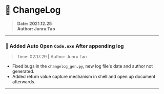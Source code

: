 # :hammer: ChangeLog
> __Date: 2021.12.25__ </br>
> __Author: Junru Tao__ </br>
---

### :electric_plug: Added Auto Open `Code.exe` After appending log
> Time: 02:17:29 | Author: Junru Tao
* Fixed bugs in the `changelog_gen.py`, new log file's date and author not generated.
* Added return value capture mechanism in shell and open up document afterwards.
---


